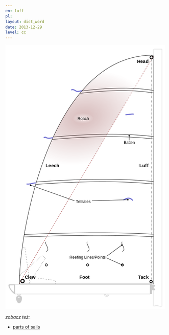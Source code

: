 ```yaml
---
en: luff
pl: 
layout: dict_word
date: 2013-12-29
level: cc
---
```


![części żagla](/img/dict/parts_of_a_sail.png)

*zobacz też:*

* [parts of sails](/dict/sails/parts-of-sails.html)